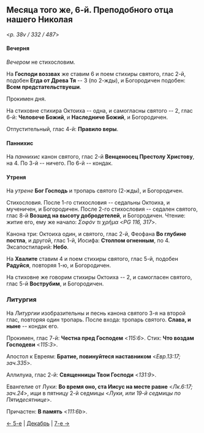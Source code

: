 
## Месяца того же, 6-й. Преподобного отца нашего Николая  

<*p. 38v / 332 / 487*>

#### Вечерня

*Вечером* не стихословим. 

На **Господи воззвах** же ставим 6 и поем стихиры святого, глас 2-й, 
подобен **Егда от Древа Тя** -- 3 (по 2-жды), 
и Богородичен подобен: **Всем предстательствуеши**.  

Прокимен дня. 

На стиховне стихира Октоиха -- одна, и самогласны святого -- 2, глас 6-й: **Человече Божий**, 
и **Наследниче Божий**, и Богородичен.

Отпустительный, глас 4-й: **Правило веры**. 

#### Паннихис

На *паннихис* канон святого, глас 2-й **Венценосец Престолу Христову**, на 4. 
По 3-й -- ничего. 
По 6-й -- кондак.  

#### Утреня

На *утрене* **Бог Господь** и тропарь святого (2-жды), и Богородичен. 

Стихословия. 
После 1-го стихословия -- седальны Октоиха, и мученичен, и Богородичен. 
После 2-го стихословия -- седален святого, глас 8-й **Возшед на высоту добродетелей**, и Богородичен. 
Чтение: житие его, ему же начало: *Σοφόν τι χρῆμα* <*PG 116, 317*>. 

Канона три: Октоиха один, и святого, глас 2-й, Феофана **Во глубине постла**, и другой, глас 1-й, 
Иосифа: **Столпом огненным**, по 4. 
Эксапостиларий: **Небо**. 

На **Хвалите** ставим 4 и поем стихиры святого, глас 5-й, подобен **Радуйся**, повторяя 1-ю, 
и Богородичен. 

На стиховне же говорим стихиры Октоиха -- 2, и самогласен святого, глас 5-й **Вострубим**, и Богородичен.  

### Литургия 

На *Литургии* изобразительны и песнь канона святого 3-я на второй глас, повторяя один тропарь. 
После входа: тропарь святого. **Слава, и ныне** -- кондак его.  

Прокимен, глас 7-й: **Честна пред Господем** <*115:6*>. 
Стих: **Что воздам Господеви** <*115:3*>. 

Апостол к Евреям: **Братие, повинуйтеся наставником** <*Евр.13:17; зач.335*>. 

Аллилуиа, глас 2-й: **Священницы Твои Господи** <*131:9*>.

Евангелие от Луки: **Во время оно, ста Иисус на месте равне** <*Лк.6:17; зач.24*>, 
ищи в пятницу 2-й седмицы <*Луки, или 19-й седмицы по Пятидесятнице*>. 

Причастен: **В память** <*111:6b*>. 

[← 5-е](12_05_EUR.ru.md) | [Декабрь](README.md#6-й) | [7-е →](12_07_EUR.ru.md)